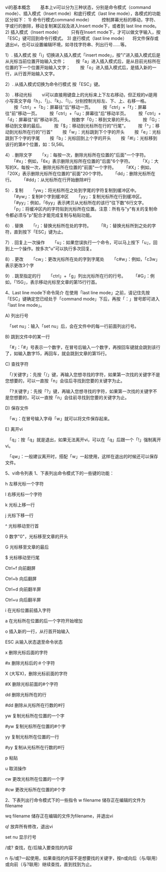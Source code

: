 vi的基本概念
　　基本上vi可以分为三种状态，分别是命令模式（command mode）、插入模式（Insert mode）和底行模式（last line mode），各模式的功能区分如下：
    1) 命令行模式command mode）
　　控制屏幕光标的移动，字符、字或行的删除，移动复制某区段及进入Insert mode下，或者到 last line mode。
    2) 插入模式（Insert mode）
　　只有在Insert mode下，才可以做文字输入，按「ESC」键可回到命令行模式。
    3) 底行模式（last line mode）
　将文件保存或退出vi，也可以设置编辑环境，如寻找字符串、列出行号……等。



1）. 插入模式
       按「i」切换进入插入模式「insert mode」，按"i"进入插入模式后是从光标当前位置开始输入文件；
　　按「a」进入插入模式后，是从目前光标所在位置的下一个位置开始输入文字；
　　按「o」进入插入模式后，是插入新的一行，从行首开始输入文字。


2）. 从插入模式切换为命令行模式
      按「ESC」键。

3）. 移动光标
　　vi可以直接用键盘上的光标来上下左右移动，但正规的vi是用小写英文字母「h」、「j」、「k」、「l」，分别控制光标左、下、上、右移一格。
　　按「ctrl」+「b」：屏幕往"后"移动一页。
　　按「ctrl」+「f」：屏幕往"前"移动一页。
　　按「ctrl」+「u」：屏幕往"后"移动半页。
　　按「ctrl」+「d」：屏幕往"前"移动半页。
　　按数字「0」：移到文章的开头。
　　按「G」：移动到文章的最后。
　　按「$」：移动到光标所在行的"行尾"。
　　按「^」：移动到光标所在行的"行首"
　　按「w」：光标跳到下个字的开头
　　按「e」：光标跳到下个字的字尾
　　按「b」：光标回到上个字的开头
　　按「#l」：光标移到该行的第#个位置，如：5l,56l。

4）. 删除文字
　　「x」：每按一次，删除光标所在位置的"后面"一个字符。
　　「#x」：例如，「6x」表示删除光标所在位置的"后面"6个字符。
　　「X」：大写的X，每按一次，删除光标所在位置的"前面"一个字符。
　　「#X」：例如，「20X」表示删除光标所在位置的"前面"20个字符。
　　「dd」：删除光标所在行。
　　「#dd」：从光标所在行开始删除#行

5）. 复制
　　「yw」：将光标所在之处到字尾的字符复制到缓冲区中。
　　「#yw」：复制#个字到缓冲区
　　「yy」：复制光标所在行到缓冲区。
　　「#yy」：例如，「6yy」表示拷贝从光标所在的该行"往下数"6行文字。
　　「p」：将缓冲区内的字符贴到光标所在位置。注意：所有与"y"有关的复制命令都必须与"p"配合才能完成复制与粘贴功能。

6）. 替换
　　「r」：替换光标所在处的字符。
　　「R」：替换光标所到之处的字符，直到按下「ESC」键为止。

7）. 回复上一次操作
　　「u」：如果您误执行一个命令，可以马上按下「u」，回到上一个操作。按多次"u"可以执行多次回复。

8）. 更改
　　「cw」：更改光标所在处的字到字尾处
　　「c#w」：例如，「c3w」表示更改3个字

9）. 跳至指定的行
　　「ctrl」+「g」列出光标所在行的行号。
　　「#G」：例如，「15G」，表示移动光标至文章的第15行行首。

4、Last line mode下命令简介
在使用「last line mode」之前，请记住先按「ESC」键确定您已经处于「command mode」下后，再按「：」冒号即可进入「last line mode」。

A) 列出行号

　「set nu」：输入「set nu」后，会在文件中的每一行前面列出行号。

B) 跳到文件中的某一行

　「#」：「#」号表示一个数字，在冒号后输入一个数字，再按回车键就会跳到该行了，如输入数字15，再回车，就会跳到文章的第15行。

C) 查找字符

　「/关键字」：先按「/」键，再输入您想寻找的字符，如果第一次找的关键字不是您想要的，可以一直按「n」会往后寻找到您要的关键字为止。

　「?关键字」：先按「?」键，再输入您想寻找的字符，如果第一次找的关键字不是您想要的，可以一直按「n」会往前寻找到您要的关键字为止。

D) 保存文件

　「w」：在冒号输入字母「w」就可以将文件保存起来。

E) 离开vi

　「q」：按「q」就是退出，如果无法离开vi，可以在「q」后跟一个「!」强制离开vi。

　「qw」：一般建议离开时，搭配「w」一起使用，这样在退出的时候还可以保存文件。

5、vi命令列表
1、下表列出命令模式下的一些键的功能：

h
左移光标一个字符

l
右移光标一个字符

k
光标上移一行

j
光标下移一行

^
光标移动至行首

0
数字"0"，光标移至文章的开头

G
光标移至文章的最后

$
光标移动至行尾

Ctrl+f
向前翻屏

Ctrl+b
向后翻屏

Ctrl+d
向前翻半屏

Ctrl+u
向后翻半屏

i
在光标位置前插入字符

a
在光标所在位置的后一个字符开始增加

o
插入新的一行，从行首开始输入

ESC
从输入状态退至命令状态

x
删除光标后面的字符

#x
删除光标后的＃个字符

X
(大写X)，删除光标前面的字符

#X
删除光标前面的#个字符

dd
删除光标所在的行

#dd
删除从光标所在行数的#行

yw
复制光标所在位置的一个字

#yw
复制光标所在位置的#个字

yy
复制光标所在位置的一行

#yy
复制从光标所在行数的#行

p
粘贴

u
取消操作

cw
更改光标所在位置的一个字

#cw
更改光标所在位置的#个字


2、下表列出行命令模式下的一些指令
w filename
储存正在编辑的文件为filename

wq filename
储存正在编辑的文件为filename，并退出vi

q!
放弃所有修改，退出vi

set nu
显示行号

/或?
查找，在/后输入要查找的内容

n
与/或?一起使用，如果查找的内容不是想要找的关键字，按n或向后（与/联用）或向前（与?联用）继续查找，直到找到为止。












#
